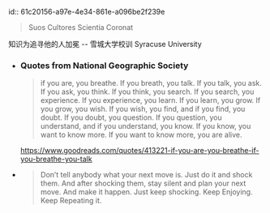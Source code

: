id:: 61c20156-a97e-4e34-861e-a096be2f239e
> Suos Cultores Scientia Coronat

知识为追寻他的人加冕
-- 雪城大学校训 Syracuse University

- ### Quotes from National Geographic Society 
  > if you are, you breathe.
  If you breath, you talk.
  If you talk, you ask.
  If you ask, you think.
  If you think, you search.
  If you search, you experience.
  If you experience, you learn.
  If you learn, you grow.
  If you grow, you wish.
  If you wish, you find, and if you find, you doubt.
  If you doubt, you question.
  If you question, you understand, and if you understand, you know.
  If you know, you want to know more.
  If you want to know more, you are alive. 
  
  https://www.goodreads.com/quotes/413221-if-you-are-you-breathe-if-you-breathe-you-talk
- > Don’t tell anybody what your next move is. Just do it and shock them. And after shocking them, stay silent and plan your next move. And make it happen. Just keep shocking. Keep Enjoying. Keep Repeating it.